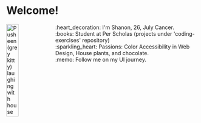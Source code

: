 # Welcome!
<img align="left"
    src="https://media1.giphy.com/media/9oa3sE4IdWbqO61WGT/giphy.gif?cid=ecf05e47irkx0225h3e8wdyv6wbkvj691crbwj4eo2h4eeeq&ep=v1_stickers_search&rid=giphy.gif"
    alt="Pusheen(grey kitty) laughing with house plants in the background"
    width="25%"
    height="auto">
<ul style="list-style:none;">
    <li>:heart_decoration: I'm Shanon, 26, July Cancer.
    <li>:books: Student at Per Scholas (projects under 'coding-exercises' repository)
    <li>:sparkling_heart: Passions: Color Accessibility in Web Design, House plants, and chocolate.
    <li>:memo: Follow me on my UI journey.
<ul>
